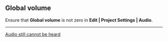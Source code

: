 ## Global volume
Ensure that **Global volume** is not zero in **Edit | Project Settings | Audio**.

---
[Audio still cannot be heard](3D%20Audio%20Troubleshooting.md)